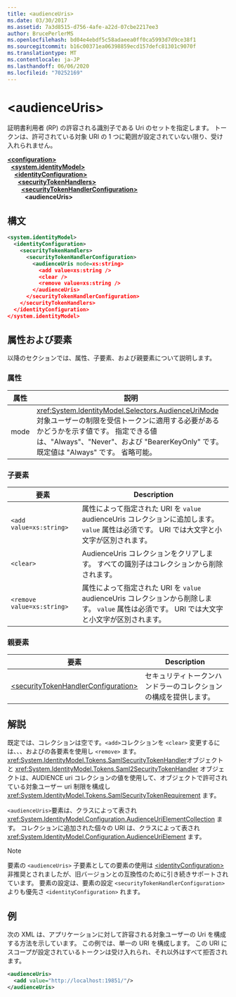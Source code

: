 ```yaml
---
title: <audienceUris>
ms.date: 03/30/2017
ms.assetid: 7a3d8515-d756-4afe-a22d-07cbe2217ee3
author: BrucePerlerMS
ms.openlocfilehash: bd04e4ebdf5c58adaeea0ff0ca5993d7d9ce38f1
ms.sourcegitcommit: b16c00371ea06398859ecd157defc81301c9070f
ms.translationtype: MT
ms.contentlocale: ja-JP
ms.lasthandoff: 06/06/2020
ms.locfileid: "70252169"
---
```

# \<audienceUris>
証明書利用者 (RP) の許容される識別子である Uri のセットを指定します。 トークンは、許可されている対象 URI の 1 つに範囲が設定されていない限り、受け入れられません。  
  
[**\<configuration>**](../configuration-element.md)\
&nbsp;&nbsp;[**\<system.identityModel>**](system-identitymodel.md)\
&nbsp;&nbsp;&nbsp;&nbsp;[**\<identityConfiguration>**](identityconfiguration.md)\
&nbsp;&nbsp;&nbsp;&nbsp;&nbsp;&nbsp;[**\<securityTokenHandlers>**](securitytokenhandlers.md)\
&nbsp;&nbsp;&nbsp;&nbsp;&nbsp;&nbsp;&nbsp;&nbsp;[**\<securityTokenHandlerConfiguration>**](securitytokenhandlerconfiguration.md)\
&nbsp;&nbsp;&nbsp;&nbsp;&nbsp;&nbsp;&nbsp;&nbsp;&nbsp;&nbsp;**\<audienceUris>**  
  
## <a name="syntax"></a>構文  
  
```xml  
<system.identityModel>  
  <identityConfiguration>  
    <securityTokenHandlers>  
      <securityTokenHandlerConfiguration>  
        <audienceUris mode=xs:string>  
          <add value=xs:string />  
          <clear />  
          <remove value=xs:string />  
        </audienceUris>  
      </securityTokenHandlerConfiguration>  
    </securityTokenHandlers>  
  </identityConfiguration>  
</system.identityModel>  
```  
  
## <a name="attributes-and-elements"></a>属性および要素  
 以降のセクションでは、属性、子要素、および親要素について説明します。  
  
### <a name="attributes"></a>属性  
  
|属性|説明|  
|---------------|-----------------|  
|mode|<xref:System.IdentityModel.Selectors.AudienceUriMode>対象ユーザーの制限を受信トークンに適用する必要があるかどうかを示す値です。 指定できる値は、"Always"、"Never"、および "BearerKeyOnly" です。 既定値は "Always" です。 省略可能。|  
  
### <a name="child-elements"></a>子要素  
  
|要素|Description|  
|-------------|-----------------|  
|`<add value=xs:string>`|属性によって指定された URI を `value` audienceUris コレクションに追加します。 `value` 属性は必須です。 URI では大文字と小文字が区別されます。|  
|`<clear>`|AudienceUris コレクションをクリアします。 すべての識別子はコレクションから削除されます。|  
|`<remove value=xs:string>`|属性によって指定された URI を `value` audienceUris コレクションから削除します。 `value` 属性は必須です。 URI では大文字と小文字が区別されます。|  
  
### <a name="parent-elements"></a>親要素  
  
|要素|Description|  
|-------------|-----------------|  
|[\<securityTokenHandlerConfiguration>](securitytokenhandlerconfiguration.md)|セキュリティトークンハンドラーのコレクションの構成を提供します。|  
  
## <a name="remarks"></a>解説  
 既定では、コレクションは空です。`<add>`コレクションを `<clear>` 変更するには、、、およびの各要素を使用し `<remove>` ます。 <xref:System.IdentityModel.Tokens.SamlSecurityTokenHandler>オブジェクトと <xref:System.IdentityModel.Tokens.Saml2SecurityTokenHandler> オブジェクトは、AUDIENCE uri コレクションの値を使用して、オブジェクトで許可されている対象ユーザー uri 制限を構成し <xref:System.IdentityModel.Tokens.SamlSecurityTokenRequirement> ます。  
  
 `<audienceUris>`要素は、クラスによって表され <xref:System.IdentityModel.Configuration.AudienceUriElementCollection> ます。 コレクションに追加された個々の URI は、クラスによって表され <xref:System.IdentityModel.Configuration.AudienceUriElement> ます。  
  
> [!NOTE]
> 要素の `<audienceUris>` 子要素としての要素の使用は [\<identityConfiguration>](identityconfiguration.md) 非推奨とされましたが、旧バージョンとの互換性のために引き続きサポートされています。 要素の設定は、要素の設定 `<securityTokenHandlerConfiguration>` よりも優先さ `<identityConfiguration>` れます。  
  
## <a name="example"></a>例  
 次の XML は、アプリケーションに対して許容される対象ユーザーの Uri を構成する方法を示しています。 この例では、単一の URI を構成します。 この URI にスコープが設定されているトークンは受け入れられ、それ以外はすべて拒否されます。  
  
```xml  
<audienceUris>  
  <add value="http://localhost:19851/"/>  
</audienceUris>  
```
